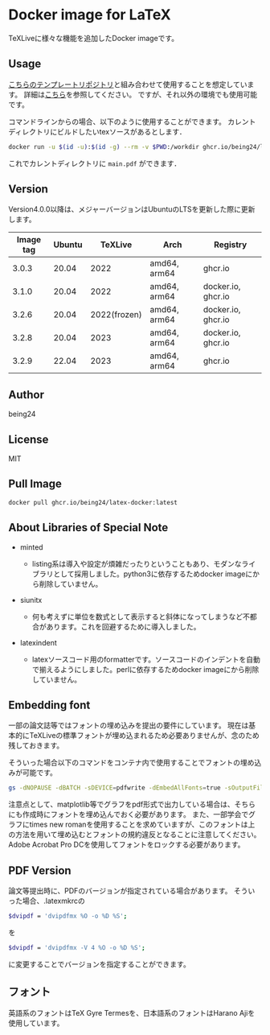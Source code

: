 # Docker image for LaTeX
TeXLiveに様々な機能を追加したDocker imageです。

## Usage

[こちらのテンプレートリポジトリ](https://github.com/being24/latex-template-ja)と組み合わせて使用することを想定しています。
詳細は[こちら](https://zenn.dev/being/articles/how-to-use-my-latex)を参照してください。
ですが、それ以外の環境でも使用可能です。

コマンドラインからの場合、以下のように使用することができます。
カレントディレクトリにビルドしたいtexソースがあるとします．

```bash
docker run -u $(id -u):$(id -g) --rm -v $PWD:/workdir ghcr.io/being24/latex-docker latexmk main.tex
```

これでカレントディレクトリに `main.pdf` ができます．

## Version

Version4.0.0以降は、メジャーバージョンはUbuntuのLTSを更新した際に更新します。

| Image tag | Ubuntu | TeXLive      | Arch         | Registry            |
| --------- | ------ | -------      | -----------  | ------------------  |
| 3.0.3     | 20.04  | 2022         | amd64, arm64 | ghcr.io             |
| 3.1.0     | 20.04  | 2022         | amd64, arm64 | docker.io, ghcr.io  |
| 3.2.6     | 20.04  | 2022(frozen) | amd64, arm64 | docker.io, ghcr.io  |
| 3.2.8     | 20.04  | 2023         | amd64, arm64 | docker.io, ghcr.io  |
| 3.2.9     | 22.04  | 2023         | amd64, arm64 | ghcr.io             |

## Author

being24

## License

MIT

## Pull Image

```bash
docker pull ghcr.io/being24/latex-docker:latest
```

## About Libraries of Special Note

* minted
  * listing系は導入や設定が煩雑だったりということもあり、モダンなライブラリとして採用しました。python3に依存するためdocker imageにから削除していません。

* siunitx
  * 何も考えずに単位を数式として表示すると斜体になってしまうなど不都合があります。これを回避するために導入しました。

* latexindent
  * latexソースコード用のformatterです。ソースコードのインデントを自動で揃えるようにしました。perlに依存するためdocker imageにから削除していません。

## Embedding font

一部の論文誌等ではフォントの埋め込みを提出の要件にしています。
現在は基本的にTeXLiveの標準フォントが埋め込まれるため必要ありませんが、念のため残しておきます。

そういった場合以下のコマンドをコンテナ内で使用することでフォントの埋め込みが可能です。

```bash
gs -dNOPAUSE -dBATCH -sDEVICE=pdfwrite -dEmbedAllFonts=true -sOutputFile=output.pdf -f input.pdf
```

注意点として、matplotlib等でグラフをpdf形式で出力している場合は、そちらにも作成時にフォントを埋め込んでおく必要があります。
また、一部学会でグラフにtimes new romanを使用することを求めていますが、このフォントは上の方法を用いて埋め込むとフォントの規約違反となることに注意してください。Adobe Acrobat Pro DCを使用してフォントをロックする必要があります。

## PDF Version

論文等提出時に、PDFのバージョンが指定されている場合があります。
そういった場合、.latexmkrcの

```bash
$dvipdf = 'dvipdfmx %O -o %D %S';
```

を

```bash
$dvipdf = 'dvipdfmx -V 4 %O -o %D %S';
```

に変更することでバージョンを指定することができます。

## フォント
英語系のフォントはTeX Gyre Termesを、日本語系のフォントはHarano Ajiを使用しています。
